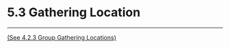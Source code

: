 
5\.3 Gathering Location
=======================




---






[(See 4\.2\.3 Group Gathering Locations)](https://www.byupathway.org/revised-student-handbook/4-2-pathwayconnect-groups-re#4-2-3-group-gathering-locations)






